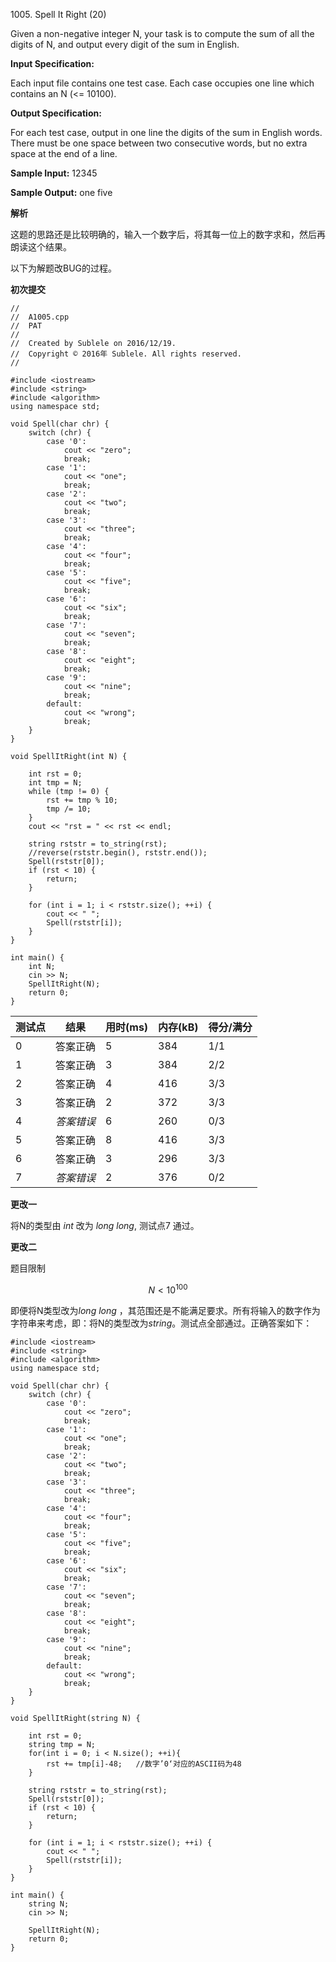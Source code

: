 1005\. Spell It Right (20)

Given a non-negative integer N, your task is to compute the sum of all the digits of N, and output every digit of the sum in English.

**Input Specification:**

Each input file contains one test case. Each case occupies one line which contains an N (<= 10100).

**Output Specification:**

For each test case, output in one line the digits of the sum in English words. There must be one space between two consecutive words, but no extra space at the end of a line.

**Sample Input:**
12345

**Sample Output:**
one five


**解析**

这题的思路还是比较明确的，输入一个数字后，将其每一位上的数字求和，然后再朗读这个结果。

以下为解题改BUG的过程。

**初次提交**

```
//
//  A1005.cpp
//  PAT
//
//  Created by Sublele on 2016/12/19.
//  Copyright © 2016年 Sublele. All rights reserved.
//

#include <iostream>
#include <string>
#include <algorithm>
using namespace std;

void Spell(char chr) {
    switch (chr) {
        case '0':
            cout << "zero";
            break;
        case '1':
            cout << "one";
            break;
        case '2':
            cout << "two";
            break;
        case '3':
            cout << "three";
            break;
        case '4':
            cout << "four";
            break;
        case '5':
            cout << "five";
            break;
        case '6':
            cout << "six";
            break;
        case '7':
            cout << "seven";
            break;
        case '8':
            cout << "eight";
            break;
        case '9':
            cout << "nine";
            break;
        default:
            cout << "wrong";
            break;
    }
}

void SpellItRight(int N) {
    
    int rst = 0;
    int tmp = N;
    while (tmp != 0) {
        rst += tmp % 10;
        tmp /= 10;
    }
    cout << "rst = " << rst << endl;
    
    string rststr = to_string(rst);
    //reverse(rststr.begin(), rststr.end());
    Spell(rststr[0]);
    if (rst < 10) {
        return;
    }
    
    for (int i = 1; i < rststr.size(); ++i) {
        cout << " ";
        Spell(rststr[i]);
    }
}

int main() {
    int N;
    cin >> N;
    SpellItRight(N);
    return 0;
}
```
|测试点	| 结果	| 用时(ms)	| 内存(kB)	| 得分/满分|
|---|---|---|---|---|
|0	|答案正确	|5	|384	|1/1|
|1	|答案正确   |3|	384	|2/2|
|2	|答案正确	|4|	416	|3/3|
|3	|答案正确	|2|	372	|3/3|
|4	|*答案错误*	|6|	260	|0/3|
|5	|答案正确	|8|	416	|3/3|
|6	|答案正确	|3|	296	|3/3|
|7	|*答案错误*	|2|	376	|0/2|

**更改一**

将N的类型由 *int* 改为 *long long*, 测试点7 通过。

**更改二**

题目限制
```math
N <10 ^ {100}
```

即便将N类型改为*long long* ，其范围还是不能满足要求。所有将输入的数字作为字符串来考虑，即：将N的类型改为*string*。测试点全部通过。正确答案如下：
```
#include <iostream>
#include <string>
#include <algorithm>
using namespace std;

void Spell(char chr) {
    switch (chr) {
        case '0':
            cout << "zero";
            break;
        case '1':
            cout << "one";
            break;
        case '2':
            cout << "two";
            break;
        case '3':
            cout << "three";
            break;
        case '4':
            cout << "four";
            break;
        case '5':
            cout << "five";
            break;
        case '6':
            cout << "six";
            break;
        case '7':
            cout << "seven";
            break;
        case '8':
            cout << "eight";
            break;
        case '9':
            cout << "nine";
            break;
        default:
            cout << "wrong";
            break;
    }
}

void SpellItRight(string N) {
    
    int rst = 0;
    string tmp = N;
    for(int i = 0; i < N.size(); ++i){
        rst += tmp[i]-48;   //数字’0‘对应的ASCII码为48
    }
    
    string rststr = to_string(rst);
    Spell(rststr[0]);
    if (rst < 10) {
        return;
    }
    
    for (int i = 1; i < rststr.size(); ++i) {
        cout << " ";
        Spell(rststr[i]);
    }
}

int main() {
    string N;
    cin >> N;

    SpellItRight(N);
    return 0;
}


```
